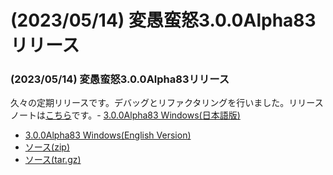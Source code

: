 # (2023/05/14) 変愚蛮怒3.0.0Alpha83リリース

### (2023/05/14) 変愚蛮怒3.0.0Alpha83リリース
久々の定期リリースです。デバッグとリファクタリングを行いました。リリースノートは[こちら](https://github.com/hengband/hengband/releases/tag/3.0.0Alpha83)です。- [3.0.0Alpha83 Windows(日本語版)](https://github.com/hengband/hengband/releases/download/3.0.0Alpha83/Hengband-3.0.0Alpha83-jp.zip)
- [3.0.0Alpha83 Windows(English Version)](https://github.com/hengband/hengband/releases/download/3.0.0Alpha83/Hengband-3.0.0Alpha83-en.zip)
- [ソース(zip)](https://github.com/hengband/hengband/archive/3.0.0Alpha83.zip)
- [ソース(tar.gz)](https://github.com/hengband/hengband/archive/3.0.0Alpha83.tar.gz)

